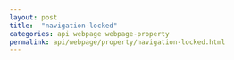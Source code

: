 ```yaml
---
layout: post
title:  "navigation-locked"
categories: api webpage webpage-property
permalink: api/webpage/property/navigation-locked.html
---
```



